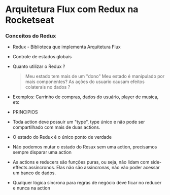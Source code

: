 # Arquitetura Flux com Redux na Rocketseat

### Conceitos do Redux
- Redux - Biblioteca que implementa Arquitetura Flux
- Controle de estados globais
- Quanto utilizar o Redux ?
    > Meu estado tem mais de um "dono"
    > Meu estado é manipulado por mais componentes? 
    > As ações do usuario causam efeitos colaterais no dados ?
- Exemplos: Carrinho de compras, dados do usuário, player de musica, etc

- PRINCIPIOS
-  Toda action deve possuir um "type", type único e não pode ser compartilhado com mais de duas actions.
- O estado do Redux é o único ponto de verdade
- Não podemos mutar o estado do Resux sem uma action, precisamos sempre disparar uma action
- As actions e reducers são funções puras, ou seja, não lidam com side-effects assíncronos. Elas não são assincronas, não vão poder acessar um banco de dados.
- Qualquer lógica síncrona para regras de negócio deve ficar no reducer e nunca na action
